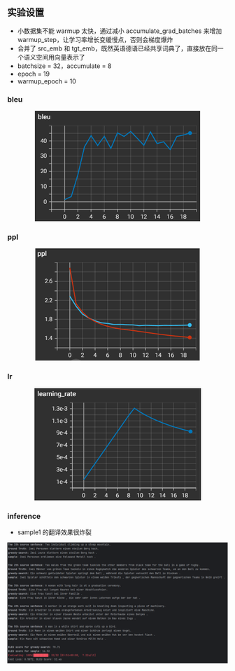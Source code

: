 ## 实验设置
- 小数据集不能 warmup 太快，通过减小 accumulate_grad_batches 来增加 warmup_step，让学习率增长变缓慢点，否则会梯度爆炸
- 合并了 src_emb 和 tgt_emb，既然英语德语已经共享词典了，直接放在同一个语义空间用向量表示了
- batchsize = 32，accumulate = 8
- epoch = 19
- warmup_epoch = 10


### bleu
<div style="text-align: center;">
  <img src="./images/bleu.png" alt="bleu" style="width: auto; height: auto;">
</div>

### ppl
<div style="text-align: center;">
  <img src="./images/ppl.png" alt="ppl" style="width: auto; height: auto;">
</div>

### lr
<div style="text-align: center;">
  <img src="./images/lr.png" alt="lr" style="width: auto; height: auto;">
</div>

### inference
- sample1 的翻译效果很炸裂
<div style="text-align: center;">
  <img src="./images/infer.png" alt="infer" style="width: auto; height: auto;">
</div>
